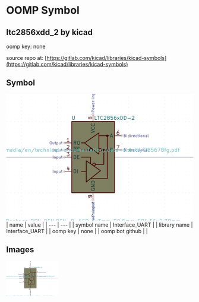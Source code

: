 # OOMP Symbol  
## ltc2856xdd_2  by kicad  
  
oomp key: none  
  
source repo at: [https://gitlab.com/kicad/libraries/kicad-symbols](https://gitlab.com/kicad/libraries/kicad-symbols)  
## Symbol  
  
[![working.png](working_600.png)](working.png)  
| name | value | 
| --- | --- | 
| symbol name | Interface_UART | 
| library name | Interface_UART | 
| oomp key | none | 
| oomp bot github |  | 
## Images  
  
[![working.png](working_140.png)](working.png)  
